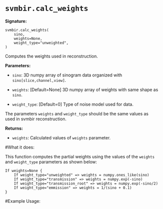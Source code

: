 # ``svmbir.calc_weights``

**Signature:**

	svmbir.calc_weights( 
		sino, 
		weights=None,
		weight_type="unweighted",
	) 

Computes the weights used in reconstruction. 

**Parameters:**

 * ``sino``: 3D numpy array of sinogram data organized with ``sino[slice,channel,view]``.

 * ``weights``: [Default=None] 3D numpy array of weights with same shape as ``sino``. 

 * ``weight_type``: [Default=0] Type of noise model used for data. 

The parameters ``weights`` and ``weight_type`` should be the same values as used in svmbir reconstruction.
	
**Returns:**

 * ``weights``: Calculated values of ``weights`` parameter.

#What it does:

This function computes the partial weights using the values of the ``weights`` and ``weight_type`` parameters as shown below:

	If weights=None {
		If weight_type="unweighted" => weights = numpy.ones_like(sino)
		If weight_type="transmission" => weights = numpy.exp(-sino)
		If weight_type="transmission_root" => weights = numpy.exp(-sino/2)
		If weight_type="emmission" => weights = 1/(sino + 0.1)
	}

#Example Usage:

